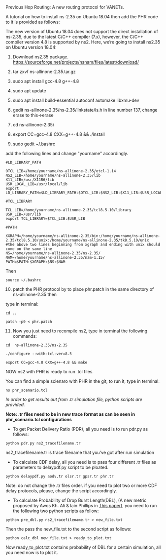 Previous Hop Routing:
A new routing protocol for VANETs.

A tutorial on how to install ns-2.35 on Ubuntu 18.04 then add the PHR code to it is provided as follows:

The new version of Ubuntu 18.04 does not support the direct installation of ns-2.35, due to the latest C/C++ compiler (7.x), however, the C/C++ compiler version 4.8 is supported by ns2.  Here, we’re going to install ns2.35 on Ubuntu version 18.04:

1. Download ns2.35 package.
https://sourceforge.net/projects/nsnam/files/latest/download/


2. tar zxvf ns-allinone-2.35.tar.gz

3. sudo apt install gcc-4.8 g++-4.8

4. sudo apt update

5. sudo apt install build-essential autoconf automake libxmu-dev

6. gedit  ns-allinone-2.35/ns-2.35/linkstate/ls.h
    in line number 137, change erase to this->erase 

7. cd   ns-allinone-2.35/

8. export CC=gcc-4.8 CXX=g++-4.8 && ./install

9. sudo gedit ~/.bashrc


add the following lines and change "yourname" accordingly. 

~~~
#LD_LIBRARY_PATH

OTCL_LIB=/home/yourname/ns-allinone-2.35/otcl-1.14
NS2_LIB=/home/yourname/ns-allinone-2.35/lib
X11_LIB=/usr/X11R6/lib
USR_LOCAL_LIB=/usr/local/lib
export LD_LIBRARY_PATH=$LD_LIBRARY_PATH:$OTCL_LIB:$NS2_LIB:$X11_LIB:$USR_LOCAL_LIB

#TCL_LIBRARY

TCL_LIB=/home/yourname/ns-allinone-2.35/tcl8.5.10/library
USR_LIB=/usr/lib
export TCL_LIBRARY=$TCL_LIB:$USR_LIB

#PATH

XGRAPH=/home/yourname/ns-allinone-2.35/bin:/home/yourname/ns-allinone-2.35/tcl8.5.10/unix:/home/yourname/ns-allinone-2.35/tk8.5.10/unix
#the above two lines beginning from xgraph and ending with unix should come on the same line
NS=/home/yourname/ns-allinone-2.35/ns-2.35/ 
NAM=/home/yourname/ns-allinone-2.35/nam-1.15/ 
PATH=$PATH:$XGRAPH:$NS:$NAM
~~~
Then
~~~
source ~/.bashrc
~~~
10. patch the PHR protocol by to place  phr.patch in the same directory of ns-allinone-2.35
then 

type in terminal:

~~~
cd ..

patch -p0 < phr.patch
~~~

11. Now you just need to recompile ns2,
type in terminal the following commands:

~~~
cd  ns-allinone-2.35/ns-2.35 

./configure --with-tcl-ver=8.5

export CC=gcc-4.8 CXX=g++-4.8 && make
~~~

NOW ns2 with PHR is ready to run .tcl files.

You can find a simple scienaro with PHR in the git, to run it, type in terminal:

~~~
ns phr_scenario.tcl 
~~~
*In order to get results out from .tr simulation file, python scripts are provided.*
 
**Note: .tr files need to be in new trace format as can be seen in phr_scenario.tcl configurations**

+ To get Packet Delivery Ratio (PDR), all you need is to run pdr.py as follows:
~~~
python pdr.py ns2_tracefilename.tr
~~~
ns2_tracefilename.tr is trace filename that you've got after run simulation
+ To calculate CDF delay, all you need is to pass four different .tr files as parameters to delaypdf.py script to be ploated.
~~~
python delaypdf.py aodv.tr olsr.tr gpsr.tr phr.tr  
~~~
Note: do not change the .tr files order. if you need to plot two or more CDF delay protocols, please, change the script accordingly. 

+ To calculate Probability of Drop Burst Length(DBL), (A new metric proposed by Awos Kh. Ali & Iain Phillips in [This paper](https://ieeexplore.ieee.org/document/7760829)), you need to run the following two python scripts as follow:
~~~
python pre_dbl.py ns2_tracefilename.tr > new_file.txt
~~~
Then the pass the new_file.txt to the second script as follows:

~~~
python calc_dbl new_file.txt > ready_to_plot.txt
~~~
Now ready_to_plot.txt contains probability of DBL for a certain simulation, all you need now is to plot it.
